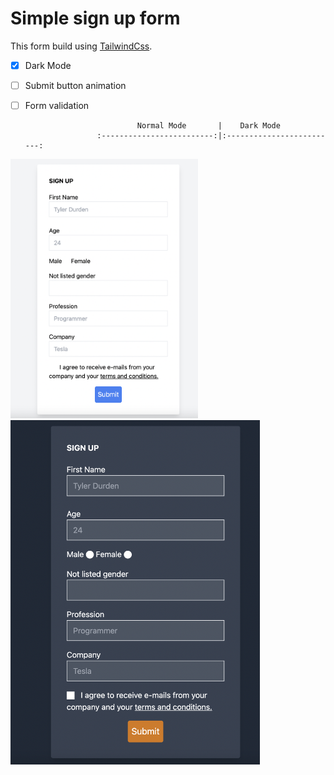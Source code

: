 # Simple sign up form 

This form build using [TailwindCss](https://tailwindcss.com/docs).

- [x] Dark Mode
- [ ] Submit button animation
- [ ] Form validation


                               Normal Mode       |    Dark Mode
                      :-------------------------:|:-------------------------:
<p float="left">
  <img src="screenshots/normal-mode.png" width="300" />
  <img src="screenshots/dark-mode.png" width="399" /> 
</p>
